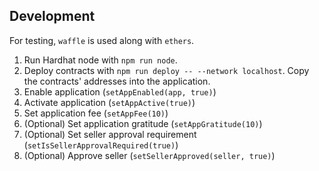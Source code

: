 ## Development

For testing, `waffle` is used along with `ethers`.

1. Run Hardhat node with `npm run node`.
2. Deploy contracts with `npm run deploy -- --network localhost`.
   Copy the contracts' addresses into the application.
3. Enable application (`setAppEnabled(app, true)`)
4. Activate application (`setAppActive(true)`)
5. Set application fee (`setAppFee(10)`)
6. (Optional) Set application gratitude (`setAppGratitude(10)`)
7. (Optional) Set seller approval requirement (`setIsSellerApprovalRequired(true)`)
8. (Optional) Approve seller (`setSellerApproved(seller, true)`)
